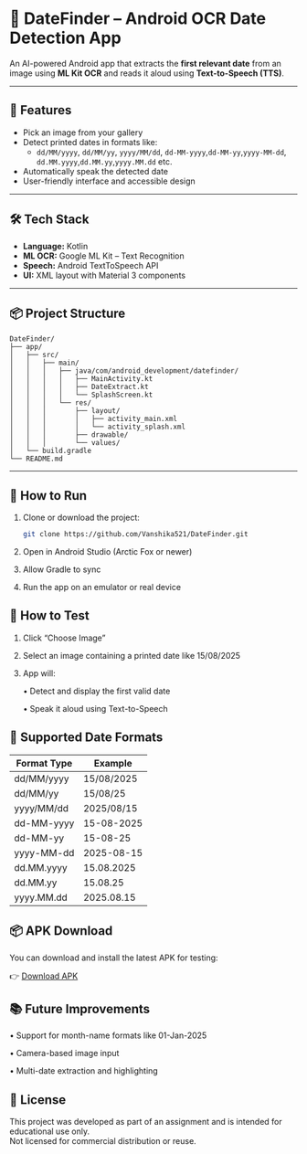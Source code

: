# 📅 DateFinder – Android OCR Date Detection App

An AI-powered Android app that extracts the **first relevant date** from an image using **ML Kit OCR** and reads it aloud using **Text-to-Speech (TTS)**.

---

## 🚀 Features

- Pick an image from your gallery
- Detect printed dates in formats like:
  - `dd/MM/yyyy`, `dd/MM/yy`, `yyyy/MM/dd`, `dd-MM-yyyy`,`dd-MM-yy`,`yyyy-MM-dd`, `dd.MM.yyyy`,`dd.MM.yy`,`yyyy.MM.dd` etc.
- Automatically speak the detected date
- User-friendly interface and accessible design

---

## 🛠 Tech Stack

- **Language:** Kotlin  
- **ML OCR:** Google ML Kit – Text Recognition  
- **Speech:** Android TextToSpeech API  
- **UI:** XML layout with Material 3 components  

---

## 📦 Project Structure

```
DateFinder/
├── app/
│   ├── src/
│   │   ├── main/
│   │   │   ├── java/com/android_development/datefinder/
│   │   │   │   ├── MainActivity.kt
│   │   │   │   ├── DateExtract.kt
│   │   │   │   └── SplashScreen.kt
│   │   │   └── res/
│   │   │       ├── layout/
│   │   │       │   ├── activity_main.xml
│   │   │       │   └── activity_splash.xml
│   │   │       ├── drawable/
│   │   │       └── values/
│   └── build.gradle
└── README.md
```


---

## 📱 How to Run

1. Clone or download the project:
   ```bash
   git clone https://github.com/Vanshika521/DateFinder.git
   
2. Open in Android Studio (Arctic Fox or newer)

3. Allow Gradle to sync

4. Run the app on an emulator or real device
   

## 🧪 How to Test
  1. Click “Choose Image”

  2. Select an image containing a printed date like 15/08/2025

  3. App will:

     • Detect and display the first valid date

     • Speak it aloud using Text-to-Speech

 ## 📄 Supported Date Formats

| Format Type   | Example      |
|---------------|--------------|
| dd/MM/yyyy    | 15/08/2025   |
| dd/MM/yy      | 15/08/25     |
| yyyy/MM/dd    | 2025/08/15   |
| dd-MM-yyyy    | 15-08-2025   |
| dd-MM-yy      | 15-08-25     |
| yyyy-MM-dd    | 2025-08-15   |
| dd.MM.yyyy    | 15.08.2025   |
| dd.MM.yy      | 15.08.25     |
| yyyy.MM.dd    | 2025.08.15   |

## 📦 APK Download

You can download and install the latest APK for testing:

👉 [Download APK](https://github.com/Vanshika521/DateFinder/releases/download/v1.0.0/DateFinder_Vanshika.apk)

## 📚 Future Improvements
  •  Support for month-name formats like 01-Jan-2025

  •  Camera-based image input

  •  Multi-date extraction and highlighting


## 📃 License

This project was developed as part of an assignment and is intended for educational use only.  
Not licensed for commercial distribution or reuse.


    




